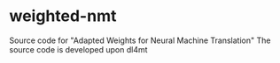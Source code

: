 # weighted-nmt
Source code for "Adapted Weights for Neural Machine Translation"
The source code is developed upon dl4mt
